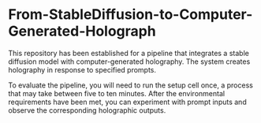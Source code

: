 # From-StableDiffusion-to-Computer-Generated-Holograph

This repository has been established for a pipeline that integrates a stable diffusion model with computer-generated holography. The system creates holography in response to specified prompts.

To evaluate the pipeline, you will need to run the setup cell once, a process that may take between five to ten minutes. After the environmental requirements have been met, you can experiment with prompt inputs and observe the corresponding holographic outputs.